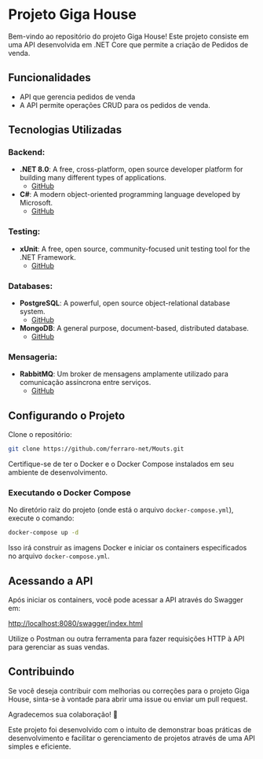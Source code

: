 # Projeto Giga House

Bem-vindo ao repositório do projeto Giga House! 
Este projeto consiste em uma API desenvolvida em .NET Core que permite a criação de Pedidos de venda.

## Funcionalidades
- API que gerencia pedidos de venda
- A API permite operações CRUD para os pedidos de venda.

## Tecnologias Utilizadas
### Backend:
- **.NET 8.0**: A free, cross-platform, open source developer platform for building many different types of applications.
  - [GitHub](https://github.com/dotnet/core)
- **C#**: A modern object-oriented programming language developed by Microsoft.
  - [GitHub](https://github.com/dotnet/csharplang)

### Testing:
- **xUnit**: A free, open source, community-focused unit testing tool for the .NET Framework.
  - [GitHub](https://github.com/xunit/xunit)

### Databases:
- **PostgreSQL**: A powerful, open source object-relational database system.
  - [GitHub](https://github.com/postgres/postgres)
- **MongoDB**: A general purpose, document-based, distributed database.
  - [GitHub](https://github.com/mongodb/mongo)

### Mensageria:
- **RabbitMQ**: Um broker de mensagens amplamente utilizado para comunicação assíncrona entre serviços.
  - [GitHub](https://github.com/rabbitmq)

## Configurando o Projeto

Clone o repositório:

```bash
git clone https://github.com/ferraro-net/Mouts.git
```

Certifique-se de ter o Docker e o Docker Compose instalados em seu ambiente de desenvolvimento.

### Executando o Docker Compose

No diretório raiz do projeto (onde está o arquivo `docker-compose.yml`), execute o comando:

```bash
docker-compose up -d
```

Isso irá construir as imagens Docker e iniciar os containers especificados no arquivo `docker-compose.yml`.

## Acessando a API

Após iniciar os containers, você pode acessar a API através do Swagger em:

[http://localhost:8080/swagger/index.html](http://localhost:8080/swagger/index.html)

Utilize o Postman ou outra ferramenta para fazer requisições HTTP à API para gerenciar as suas vendas.

## Contribuindo
Se você deseja contribuir com melhorias ou correções para o projeto Giga House, sinta-se à vontade para abrir uma issue ou enviar um pull request.

Agradecemos sua colaboração! 🙌

Este projeto foi desenvolvido com o intuito de demonstrar boas práticas de desenvolvimento e facilitar o gerenciamento de projetos através de uma API simples e eficiente.

